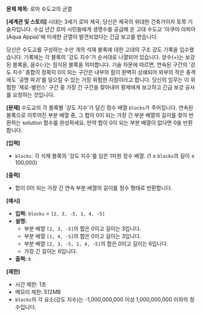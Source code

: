 **문제 제목:** 로마 수도교의 균열

**[세계관 및 스토리]**
시대는 3세기 로마 제국, 당신은 제국의 위대한 건축가이자 토목 기술자입니다. 수십 년간 로마 시민들에게 생명수를 공급해 온 고대 수도교 '아쿠아 아피아(Aqua Appia)'에 미세한 균열이 발견되었다는 긴급 보고를 받습니다.

당신은 수도교를 구성하는 수만 개의 석재 블록에 대한 고대의 구조 강도 기록을 입수했습니다. 기록에는 각 블록의 '강도 지수'가 순서대로 나열되어 있습니다. 양수(+)는 보강된 블록을, 음수(-)는 침식된 블록을 의미합니다. 기술 자문에 따르면, 연속된 구간의 '강도 지수' 총합이 정확히 0이 되는 구간은 내부의 힘이 완벽히 상쇄되어 외부의 작은 충격에도 '공명 파괴'를 일으킬 수 있는 가장 위험한 지점이라고 합니다. 당신의 임무는 이 위험한 '제로-밸런스' 구간 중 가장 긴 구간을 찾아내어 황제에게 보고하고 긴급 보강 공사를 요청하는 것입니다.

**[문제]**
수도교의 각 블록별 '강도 지수'가 담긴 정수 배열 `blocks`가 주어집니다. 연속된 블록으로 이루어진 부분 배열 중, 그 합이 0이 되는 가장 긴 부분 배열의 길이를 찾아 반환하는 solution 함수를 완성하세요. 만약 합이 0이 되는 부분 배열이 없다면 0을 반환합니다.

**[입력]**
*   `blocks`: 각 석재 블록의 '강도 지수'를 담은 1차원 정수 배열. (1 ≤ `blocks`의 길이 ≤ 100,000)

**[출력]**
*   합이 0이 되는 가장 긴 연속 부분 배열의 길이를 정수 형태로 반환합니다.

**[예시]**
*   **입력:** `blocks` = `[2, 3, -5, 1, 4, -5]`
*   **설명:**
    *   부분 배열 `[2, 3, -5]`의 합은 0이고 길이는 3입니다.
    *   부분 배열 `[1, 4, -5]`의 합은 0이고 길이는 3입니다.
    *   부분 배열 `[2, 3, -5, 1, 4, -5]`의 합은 0이고 길이는 6입니다.
    *   가장 긴 길이는 6입니다.
*   **출력:** `6`

**[제한]**
*   시간 제한: 1초
*   메모리 제한: 512MB
*   `blocks`의 각 요소(강도 지수)는 -1,000,000,000 이상 1,000,000,000 이하의 정수입니다.